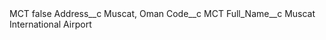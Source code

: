 <?xml version="1.0" encoding="UTF-8"?>
<CustomMetadata xmlns="http://soap.sforce.com/2006/04/metadata" xmlns:xsi="http://www.w3.org/2001/XMLSchema-instance" xmlns:xsd="http://www.w3.org/2001/XMLSchema">
    <label>MCT</label>
    <protected>false</protected>
    <values>
        <field>Address__c</field>
        <value xsi:type="xsd:string">Muscat, Oman</value>
    </values>
    <values>
        <field>Code__c</field>
        <value xsi:type="xsd:string">MCT</value>
    </values>
    <values>
        <field>Full_Name__c</field>
        <value xsi:type="xsd:string">Muscat International Airport</value>
    </values>
</CustomMetadata>
